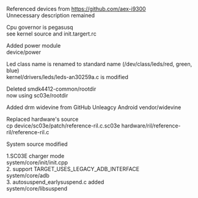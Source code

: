 
Referenced devices from https://github.com/aex-i9300  
Unnecessary description remained  

Cpu governor is pegasusq  
  see kernel source and init.targert.rc 

Added power module  
   device/power  

Led class name is renamed to standard name (/dev/class/leds/red, green, blue)   
   kernel/drivers/leds/leds-an30259a.c is modified  

Deleted smdk4412-common/rootdir  
   now using sc03e/rootdir  

Added drm widevine from GitHub Unleagcy Android vendor/widevine  

Replaced hardware's source   
  cp device/sc03e/patch/reference-ril.c.sc03e  hardware/ril/reference-ril/reference-ril.c   

System source modified  

1.SC03E charger mode  
  system/core/init/init.cpp  
2. support TARGET_USES_LEGACY_ADB_INTERFACE  
  system/core/adb  
3. autosuspend_earlysuspend.c added  
  system/core/libsuspend  
